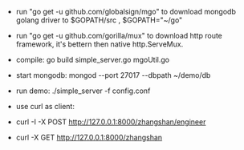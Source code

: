*  run "go get -u github.com/globalsign/mgo" to download mongodb golang driver to $GOPATH/src ,  $GOPATH="~/go"
*  run "go get -u github.com/gorilla/mux" to download http route framework, it's bettern then native http.ServeMux.

* compile: go build simple_server.go mgoUtil.go 

* start mongodb:  mongod --port 27017 --dbpath ~/demo/db

* run demo:  ./simple_server -f config.conf 

* use curl as client:
* curl -I  -X POST http://127.0.0.1:8000/zhangshan/engineer
* curl   -X GET http://127.0.0.1:8000/zhangshan


